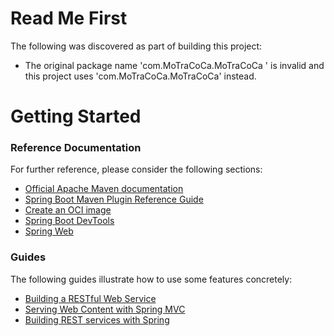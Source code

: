 # Read Me First
The following was discovered as part of building this project:

* The original package name 'com.MoTraCoCa.MoTraCoCa ' is invalid and this project uses 'com.MoTraCoCa.MoTraCoCa' instead.

# Getting Started

### Reference Documentation
For further reference, please consider the following sections:

* [Official Apache Maven documentation](https://maven.apache.org/guides/index.html)
* [Spring Boot Maven Plugin Reference Guide](https://docs.spring.io/spring-boot/docs/3.1.0-RC2/maven-plugin/reference/html/)
* [Create an OCI image](https://docs.spring.io/spring-boot/docs/3.1.0-RC2/maven-plugin/reference/html/#build-image)
* [Spring Boot DevTools](https://docs.spring.io/spring-boot/docs/3.1.0-RC2/reference/htmlsingle/#using.devtools)
* [Spring Web](https://docs.spring.io/spring-boot/docs/3.1.0-RC2/reference/htmlsingle/#web)

### Guides
The following guides illustrate how to use some features concretely:

* [Building a RESTful Web Service](https://spring.io/guides/gs/rest-service/)
* [Serving Web Content with Spring MVC](https://spring.io/guides/gs/serving-web-content/)
* [Building REST services with Spring](https://spring.io/guides/tutorials/rest/)

